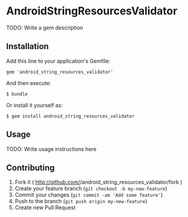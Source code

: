 # AndroidStringResourcesValidator

TODO: Write a gem description

## Installation

Add this line to your application's Gemfile:

    gem 'android_string_resources_validator'

And then execute:

    $ bundle

Or install it yourself as:

    $ gem install android_string_resources_validator

## Usage

TODO: Write usage instructions here

## Contributing

1. Fork it ( http://github.com/<my-github-username>/android_string_resources_validator/fork )
2. Create your feature branch (`git checkout -b my-new-feature`)
3. Commit your changes (`git commit -am 'Add some feature'`)
4. Push to the branch (`git push origin my-new-feature`)
5. Create new Pull Request
